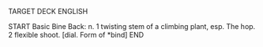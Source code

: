 TARGET DECK
ENGLISH

START
Basic
Bine
Back: n. 1 twisting stem of a climbing plant, esp. The hop. 2 flexible shoot. [dial. Form of *bind]
END

